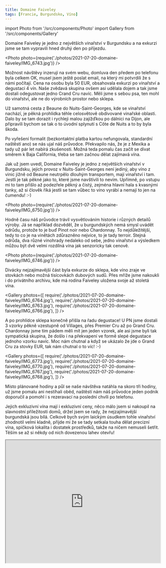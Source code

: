 ```yaml
---
title: Domaine Faiveley
tags: [Francie, Burgundsko, Víno]
---
```


import Photo from '/src/components/Photo'
import Gallery from '/src/components/Gallery'

Domaine Faiveley je jedno z největších vinařství v Burgundsku a na exkurzi jsme se tam vypravili hned druhý den po příjezdu.

<!-- truncate -->

<Photo photo={require('./photos/2021-07-20-domaine-faiveley/IMG_6743.jpg')} />

Možnost návštěvy inzerují na svém webu, domluva den předem po telefonu byla celkem OK, musel jsem ještě poslat email, na který mi potvrdili že s námi počítají. Cena na osobu byla 50 EUR, obsahovala exkurzi po vinařství a degustaci 4 vín. Naše zvědavá skupina ovšem asi udělala dojem a tak jsme dostali odegustovat jedno Crand Cru navíc. Měli jsme s sebou psa, ten mohl do vinařství, ale ne do výrobních prostor nebo sklepa.

Už samotná cesta z Beaune do Nuits-Saint-Georges, kde se vinařství nachází, je pěkná prohlídka téhle celosvětově obdivované vinařské oblasti. Dalo by se tam dorazit i rychleji malou zajížďkou po dálnici na Dijon, ale připravili bychom se tak o to úvodní splynutí s Côte de Nuits a to by byla škoda.

Po vyřešení formalit (bezkontaktní platba kartou nefungovala, standardní naštěstí ano) se nás ujal náš průvodce. Překvapilo nás, že je z Mexika a tady už pár let nabírá zkušenosti. Možná teda pomalu čas začít se dívat směrem k Baja California, třeba se tam začnou dělat zajímavá vína.

Jak už jsem uvedl, Domaine Faiveley je jedno z největších vinařství v Burgundsku, jejich provoz v Nuits-Saint-Georges není jediný, aby víno z vinic jižně od Beaune neutrpělo dlouhým transportem, mají vinařství i tam. Jestli je tak pěkné jako to, které jsme navštívili to nevím. Upřímně, po vstupu mi to tam přišlo až podezřele pěkný a čistý, zejména hlavní hala s kvasnými tanky, až si člověk říká jestli se tam vůbec to víno vyrábí a nemají to jen na čumendu! :-)

<Photo photo={require('./photos/2021-07-20-domaine-faiveley/IMG_6750.jpg')} />

Hodně času náš průvodce trávil vysvětlováním historie i různých detailů výroby. Já se například dozvěděl, že u burgundských nemá smysl uvádět odrůdu, protože to je buď Pinot noir nebo Chardonnay. To nejdůležitější, tedy to co je na vinětách zdůrazněno nejvíce, to je tady terroir. Stejná odrůda, dva různé vinohrady nedaleko od sebe, jedno vinařství a výsledkem můžou být dvě velmi rozdílná vína jak senzoricky tak cenově.

<Photo photo={require('./photos/2021-07-20-domaine-faiveley/IMG_6746.jpg')} />

Divácky nejzajímavější část byla exkurze do sklepa, kde víno zraje ve stovkách nebo možná tisícovkách dubových sudů. Přes mříže jsme nakoukli i do privátního archivu, kde má rodina Faiveley uložena svoje až stoletá vína.

<Gallery photos={[
require('./photos/2021-07-20-domaine-faiveley/IMG_6764.jpg'),
require('./photos/2021-07-20-domaine-faiveley/IMG_6763.jpg'),
require('./photos/2021-07-20-domaine-faiveley/IMG_6766.jpg'),
]} />

A po prohlídce sklepa konečně přišla na řadu degustace! U PN jsme dostali 3 vzorky pěkně vzestupně od Villages, přes Premier Cru až po Grand Cru. Chardonnay jsme tím pádem měli mít jen jeden vzorek, ale asi jsme byli tak sympatická skupina, že došlo i na překvapení ve formě slepé degustace jednoho vzorku navíc. Moc nám chutnal a když se ukázalo že jde o Grand Cru za stovky EUR, tak nám chutnal o to víc! :-)

<Gallery photos={[
require('./photos/2021-07-20-domaine-faiveley/IMG_6773.jpg'),
require('./photos/2021-07-20-domaine-faiveley/IMG_6770.jpg'),
require('./photos/2021-07-20-domaine-faiveley/IMG_6767.jpg'),
require('./photos/2021-07-20-domaine-faiveley/IMG_6768.jpg'),
]} />

Místo plánované hodiny a půl se naše návštěva natáhla na skoro tři hodiny, už jsme pomalu ani nestíhali oběd, naštěstí nám náš průvodce jeden podnik doporučil a pomohl i s rezeravací na poslední chvíli po telefonu.

Jejich exkluzivní vína mají i exkluzivní ceny, něco málo jsem si nakoupil na slavnostní příležitosti domů, držel jsem se rady, že nejzajímavější burgundská jsou bílá. Celkově bych svým laickým úsudkem tohle vinařství zhodnotil velmi kladně, přijde mi že se tady setkala touha dělat precizní vína, spičková lokalita i dostatek prostředků, takže na ničem nemuseli šetřit. Těším se až si někdy od nich dovezenou lahev otevřu!

<iframe src="https://www.google.com/maps/embed?pb=!1m14!1m8!1m3!1d10856.489988759718!2d4.946523519599824!3d47.13586610776527!3m2!1i1024!2i768!4f13.1!3m3!1m2!1s0x0%3A0xe00eadfab4bc9ac6!2sDomaine%20Faiveley!5e0!3m2!1sen!2scz!4v1628117841637!5m2!1sen!2scz" width="100%" height="400" style={{border:0}} allowfullscreen="" loading="lazy" />
